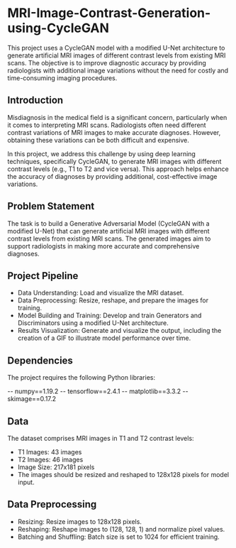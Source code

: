 # MRI-Image-Contrast-Generation-using-CycleGAN
This project uses a CycleGAN model with a modified U-Net architecture to generate artificial MRI images of different contrast levels from existing MRI scans. The objective is to improve diagnostic accuracy by providing radiologists with additional image variations without the need for costly and time-consuming imaging procedures.

## Introduction
Misdiagnosis in the medical field is a significant concern, particularly when it comes to interpreting MRI scans. Radiologists often need different contrast variations of MRI images to make accurate diagnoses. However, obtaining these variations can be both difficult and expensive.

In this project, we address this challenge by using deep learning techniques, specifically CycleGAN, to generate MRI images with different contrast levels (e.g., T1 to T2 and vice versa). This approach helps enhance the accuracy of diagnoses by providing additional, cost-effective image variations.

## Problem Statement

The task is to build a Generative Adversarial Model (CycleGAN with a modified U-Net) that can generate artificial MRI images with different contrast levels from existing MRI scans. The generated images aim to support radiologists in making more accurate and comprehensive diagnoses.

## Project Pipeline
 - Data Understanding: Load and visualize the MRI dataset.
 - Data Preprocessing: Resize, reshape, and prepare the images for training.
 - Model Building and Training: Develop and train Generators and Discriminators using a modified U-Net architecture.
 - Results Visualization: Generate and visualize the output, including the creation of a GIF to illustrate model performance over time.


## Dependencies
The project requires the following Python libraries:

 -- numpy==1.19.2
 -- tensorflow==2.4.1
 -- matplotlib==3.3.2
 -- skimage==0.17.2
 
## Data
The dataset comprises MRI images in T1 and T2 contrast levels:

 - T1 Images: 43 images
 - T2 Images: 46 images
 - Image Size: 217x181 pixels
 - The images should be resized and reshaped to 128x128 pixels for model input. 
 
## Data Preprocessing
 - Resizing: Resize images to 128x128 pixels.
 - Reshaping: Reshape images to (128, 128, 1) and normalize pixel values.
 - Batching and Shuffling: Batch size is set to 1024 for efficient training. 
 
 